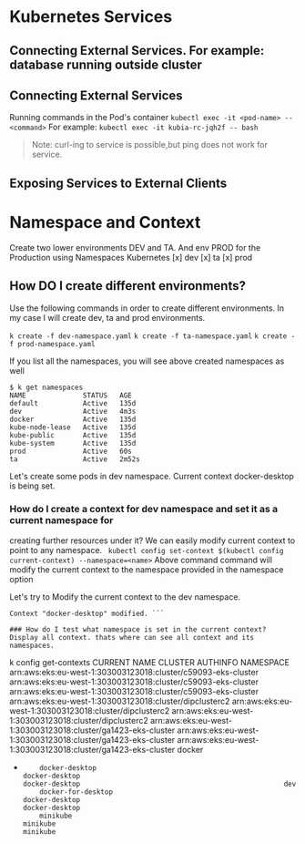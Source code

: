 # Kubernetes Services

## Connecting External Services. For example: database running outside cluster

## Connecting External Services

Running commands in the Pod's container
```kubectl exec -it <pod-name> -- <command>```
For example: ```kubectl exec -it kubia-rc-jqh2f -- bash```

> Note: curl-ing to service is possible,but ping does not work for service.

## Exposing Services to External Clients



# Namespace and Context
Create two lower environments DEV and TA. And env PROD for the Production using Namespaces
Kubernetes
[x] dev
[x] ta
[x] prod

## How DO I create different environments?
Use the following commands in order to create different environments. In my case I will 
create dev, ta and prod environments.

```k create -f dev-namespace.yaml```
```k create -f ta-namespace.yaml```
```k create -f prod-namespace.yaml```

If you list all the namespaces, you will see above created namespaces as well
```
$ k get namespaces
NAME              STATUS   AGE
default           Active   135d
dev               Active   4m3s
docker            Active   135d
kube-node-lease   Active   135d
kube-public       Active   135d
kube-system       Active   135d
prod              Active   60s
ta                Active   2m52s
```

Let's create some pods in dev namespace. Current context docker-desktop is being set.

### How do I create a context for dev namespace and set it as a current namespace for
creating further  resources under it?
We can easily modify current context to point to any namespace.
``` kubectl config set-context $(kubectl config current-context) --namespace=<name>```
Above command command will modify the current context to the namespace provided in the
namespace option

Let's try to Modify the current context to the dev namespace.
```k config set-context $(k config current-context) --namespace=dev
Context "docker-desktop" modified. ```

### How do I test what namespace is set in the current context?
Display all context. thats where can see all context and its namespaces.
```
k config get-contexts
CURRENT   NAME                                                            CLUSTER                                                         AUTHINFO                                                        NAMESPACE
          arn:aws:eks:eu-west-1:303003123018:cluster/c59093-eks-cluster   arn:aws:eks:eu-west-1:303003123018:cluster/c59093-eks-cluster   arn:aws:eks:eu-west-1:303003123018:cluster/c59093-eks-cluster
          arn:aws:eks:eu-west-1:303003123018:cluster/dipclusterc2         arn:aws:eks:eu-west-1:303003123018:cluster/dipclusterc2         arn:aws:eks:eu-west-1:303003123018:cluster/dipclusterc2
          arn:aws:eks:eu-west-1:303003123018:cluster/ga1423-eks-cluster   arn:aws:eks:eu-west-1:303003123018:cluster/ga1423-eks-cluster   arn:aws:eks:eu-west-1:303003123018:cluster/ga1423-eks-cluster
          docker
*         docker-desktop                                                  docker-desktop                                                  docker-desktop                                                  dev
          docker-for-desktop                                              docker-desktop                                                  docker-desktop
          minikube                                                        minikube                                                        minikube
```
 
